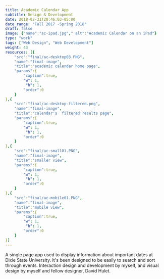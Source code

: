 ```yaml
---
title: Academic Calendar App
subtitle: Design & Development
date: 2018-02-31T20:46:03-05:00
date_range: "Fall 2017 -Spring 2018"
draft: false
image: {"name":"ac-ipad.jpg"," alt":"Academic Calendar on an iPad"}
type: "work"
tags: ["Web Design", "Web Development"]
weight: 43
resources: [{
    "src":"final/ac-desktop03.PNG",
    "name":"final-image",
    "title":"academic calendar home page",
    "params":{
        "caption":true,
        "w": 1,
         "h": 1,
        "order":0
    }
},{
    "src":"final/ac-desktop-filtered.png",
    "name":"final-image",
    "title":"calendar's  filtered results page",
    "params":{
        "caption":true,
        "w": 1,
         "h": 1,
        "order":0
    }
},{
    "src":"final/ac-small01.PNG",
    "name":"final-image",
    "title":"smaller view",
    "params":{
        "caption":true,
        "w": 1,
         "h": 1,
        "order":0
    }
},{
    "src":"final/ac-mobile01.PNG",
    "name":"final-image",
    "title":"mobile view",
    "params":{
        "caption":true,
        "w": 1,
         "h": 1,
        "order":0
    }
}]
---
```

A single page app used to display information about important dates at Dixie State University. It's been designed to be easily to search and sort through events. Interaction design and development by myself, and visual design by myself and fellow designer, David Hulet.